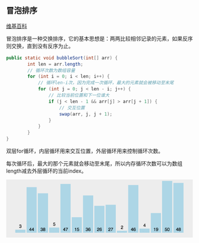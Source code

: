 ## 冒泡排序

[维基百科](https://zh.wikipedia.org/wiki/冒泡排序)

冒泡排序是一种交换排序，它的基本思想是：两两比较相邻记录的元素，如果反序则交换，直到没有反序为止。

```java
public static void bubbleSort(int[] arr) {
        int len = arr.length;
        // 循环次数为数组容量
        for (int i = 0; i < len; i++) {
            // 循环len-i次，因为完成一次循环，最大的元素就会被移动至末尾
            for (int j = 0; j < len - i; j++) {
                // 比较当前位置和下一位谁大
                if (j < len - 1 && arr[j] > arr[j + 1]) {
                    // 交互位置
                    swap(arr, j, j + 1);
                }
            }
        }
}
```

双层for循环，内层循环用来交互位置，外层循环用来控制循环次数。

每次循环后，最大的那个元素就会移动至末尾，所以内存循环次数可以为数组length减去外层循环的当前index。

![](../imgs/bubble_sort.gif)